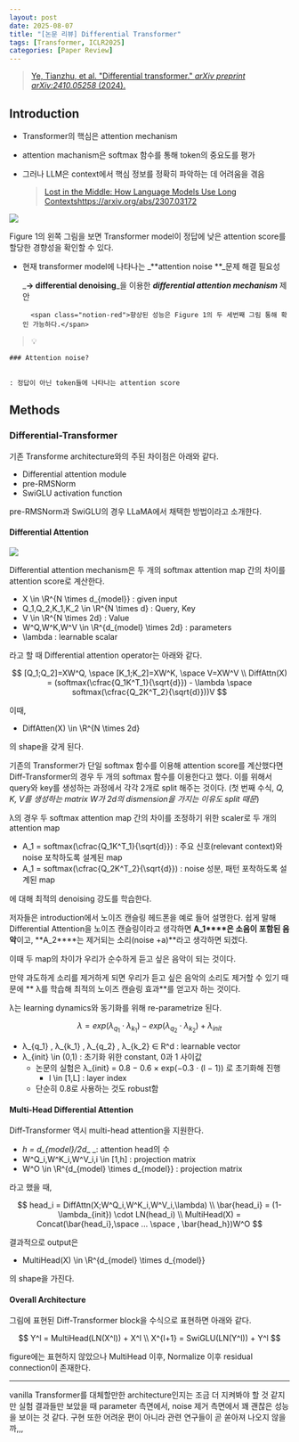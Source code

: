 ```yaml
---
layout: post
date: 2025-08-07
title: "[논문 리뷰] Differential Transformer"
tags: [Transformer, ICLR2025]
categories: [Paper Review]
---
```


> [Ye, Tianzhu, et al. "Differential transformer." ](https://arxiv.org/abs/2410.05258)[_arXiv preprint arXiv:2410.05258_](https://arxiv.org/abs/2410.05258)[ (2024).](https://arxiv.org/abs/2410.05258)



## Introduction

- Transformer의 핵심은 attention mechanism
- attention machanism은 softmax 함수를 통해 token의 중요도를 평가
- 그러나 LLM은 context에서 핵심 정보를 정확히 파악하는 데 어려움을 겪음

	> [Lost in the Middle: How Language Models Use Long Contextshttps://arxiv.org/abs/2307.03172](https://arxiv.org/abs/2307.03172)


![](https://prod-files-secure.s3.us-west-2.amazonaws.com/542b861c-36a8-4051-84e5-8804b6728dba/9083ea56-691a-4752-ae26-47f403431ac8/image.png?X-Amz-Algorithm=AWS4-HMAC-SHA256&X-Amz-Content-Sha256=UNSIGNED-PAYLOAD&X-Amz-Credential=ASIAZI2LB466UWLNTQ5Y%2F20250928%2Fus-west-2%2Fs3%2Faws4_request&X-Amz-Date=20250928T131404Z&X-Amz-Expires=3600&X-Amz-Security-Token=IQoJb3JpZ2luX2VjEDQaCXVzLXdlc3QtMiJIMEYCIQCHXLC8jAVFSx5s7fdgkV6rgX3WZnhFzWKQ2pfdeh9f1gIhAL15HlJQH55x3IrpOxW7Qawonx96RMr6TqC4fPEz6W2QKogECL3%2F%2F%2F%2F%2F%2F%2F%2F%2F%2FwEQABoMNjM3NDIzMTgzODA1IgyYP3G4T1lw2zBQiTIq3AMZ7I%2FEOWRQ%2FyevtDnxSRSNiHrUi568Y9snUSDFfSb%2FetK6KvrYYVS7pTYG1bSM%2FLSBO1FDfFU9kHU9lP5uCyH2tW3HbmISx85TJW77ZaoFbuNwGHZCRvBVMfgW%2FmcVqaSDNbEAH5Cy6Z2dOn7NN8xhEdZArb3cgvde0TbfnDuxlpc0olXfLyXlr4coINAlbamG3NAIXTfZNH0AD9SMI1%2BE%2B1CK2PvAfqMXs83y5wgyaE3uB2BRJt9eCsBRBMgWeRz6Tqk51zeRDx9o%2Bv0APWTTlejtPDJWpbWMEQl9USzc%2F4gTrtvqZet%2BPvAsKtEjrz%2BObFZJ9bGYCHLKard79TUb5ogxcWMBy%2Bw8Qr%2Bw%2BxiNsoZB9n4NevO83sUB5fWqbE%2B2SRcamILWOWV%2BepZMu7O6CBHcRyX8pOJ71aAVcaBTe7Sw5pAfHupLwtGPXeHy1%2Bkq8ug5eUN3IldAwrNfLWmj3aZ%2BEtapa97QLrw2HVc9IpT77KuJChj6Ip1Ks928hdrCdyyKDITfclao3J9IRUyi8OU7dxBdnOz8dV9jKB0%2BmDFVyYXtWJRbYd56DSisHJ9Exo6j9Tc1HfFn6AIIBStvm5%2BUgAqOi07yQPCcsN27C4u%2BM15Hakp%2BWev%2BpjDCv%2BTGBjqkAfB9Qdu9XPF937NIYPCE8t0P9f7wWbLi0DBRdeJMoEGHiYPr11seIUQDW02VJRP8yiAUcIt%2FX4OaXHlY7jrHSi5wI6qwTJBf6b0HECMU2vdxFninmAIt4xT9Cu%2BXTeVCWO%2FrlyZt9ac9XGx4HIcL%2FmglqwExvjDm%2FWbufTqXt%2F7CRNJLcnfcoOtStpesMgJD2Fx44oe%2FQJxIj8nJgIy%2Bu%2FG7c%2Bln&X-Amz-Signature=c6da03e4a16609b29ff02523ce149594e5e3113b1dabba2fe9cb8ed78ac8caaa&X-Amz-SignedHeaders=host&x-amz-checksum-mode=ENABLED&x-id=GetObject)


Figure 1의 왼쪽 그림을 보면 Transformer model이 정답에 낮은 attention score를 할당한 경향성을 확인할 수 있다.

- 현재 transformer model에 나타나는 _**attention noise **_문제 해결 필요성

	_**→ differential denoising**_을 이용한 _**differential attention mechanism**_ 제안


		<span class="notion-red">향상된 성능은 Figure 1의 두 세번째 그림 통해 확인 가능하다.</span>


> 💡 


	### Attention noise?


	: 정답이 아닌 token들에 나타나는 attention score



## Methods



### Differential-Transformer


기존 Transforme architecture와의 주된 차이점은 아래와 같다.

- Differential attention module
- pre-RMSNorm
- SwiGLU activation function

pre-RMSNorm과 SwiGLU의 경우 LLaMA에서 채택한 방법이라고 소개한다.



#### Differential Attention


![](https://prod-files-secure.s3.us-west-2.amazonaws.com/542b861c-36a8-4051-84e5-8804b6728dba/116d70b2-1963-4810-9167-f4c7d8a06e8f/image.png?X-Amz-Algorithm=AWS4-HMAC-SHA256&X-Amz-Content-Sha256=UNSIGNED-PAYLOAD&X-Amz-Credential=ASIAZI2LB466UWLNTQ5Y%2F20250928%2Fus-west-2%2Fs3%2Faws4_request&X-Amz-Date=20250928T131404Z&X-Amz-Expires=3600&X-Amz-Security-Token=IQoJb3JpZ2luX2VjEDQaCXVzLXdlc3QtMiJIMEYCIQCHXLC8jAVFSx5s7fdgkV6rgX3WZnhFzWKQ2pfdeh9f1gIhAL15HlJQH55x3IrpOxW7Qawonx96RMr6TqC4fPEz6W2QKogECL3%2F%2F%2F%2F%2F%2F%2F%2F%2F%2FwEQABoMNjM3NDIzMTgzODA1IgyYP3G4T1lw2zBQiTIq3AMZ7I%2FEOWRQ%2FyevtDnxSRSNiHrUi568Y9snUSDFfSb%2FetK6KvrYYVS7pTYG1bSM%2FLSBO1FDfFU9kHU9lP5uCyH2tW3HbmISx85TJW77ZaoFbuNwGHZCRvBVMfgW%2FmcVqaSDNbEAH5Cy6Z2dOn7NN8xhEdZArb3cgvde0TbfnDuxlpc0olXfLyXlr4coINAlbamG3NAIXTfZNH0AD9SMI1%2BE%2B1CK2PvAfqMXs83y5wgyaE3uB2BRJt9eCsBRBMgWeRz6Tqk51zeRDx9o%2Bv0APWTTlejtPDJWpbWMEQl9USzc%2F4gTrtvqZet%2BPvAsKtEjrz%2BObFZJ9bGYCHLKard79TUb5ogxcWMBy%2Bw8Qr%2Bw%2BxiNsoZB9n4NevO83sUB5fWqbE%2B2SRcamILWOWV%2BepZMu7O6CBHcRyX8pOJ71aAVcaBTe7Sw5pAfHupLwtGPXeHy1%2Bkq8ug5eUN3IldAwrNfLWmj3aZ%2BEtapa97QLrw2HVc9IpT77KuJChj6Ip1Ks928hdrCdyyKDITfclao3J9IRUyi8OU7dxBdnOz8dV9jKB0%2BmDFVyYXtWJRbYd56DSisHJ9Exo6j9Tc1HfFn6AIIBStvm5%2BUgAqOi07yQPCcsN27C4u%2BM15Hakp%2BWev%2BpjDCv%2BTGBjqkAfB9Qdu9XPF937NIYPCE8t0P9f7wWbLi0DBRdeJMoEGHiYPr11seIUQDW02VJRP8yiAUcIt%2FX4OaXHlY7jrHSi5wI6qwTJBf6b0HECMU2vdxFninmAIt4xT9Cu%2BXTeVCWO%2FrlyZt9ac9XGx4HIcL%2FmglqwExvjDm%2FWbufTqXt%2F7CRNJLcnfcoOtStpesMgJD2Fx44oe%2FQJxIj8nJgIy%2Bu%2FG7c%2Bln&X-Amz-Signature=15014ecc930e058414053327405dc9dab9c7b7ed6ca4594fb31da1bd01edf834&X-Amz-SignedHeaders=host&x-amz-checksum-mode=ENABLED&x-id=GetObject)


Differential attention mechanism은 두 개의 softmax attention map 간의 차이를 attention score로 계산한다.

- X \in \R^{N \times d\_{model}} : given input
- Q\_1,Q\_2,K\_1,K\_2 \in \R^{N \times d} : Query, Key
- V \in \R^{N \times 2d} : Value
- W^Q,W^K,W^V \in \R^{d\_{model} \times 2d} : parameters
- \lambda : learnable scalar

라고 할 때 Differential attention operator는 아래와 같다.


$$
[Q_1;Q_2]=XW^Q, \space [K_1;K_2]=XW^K, \space V=XW^V \\
DiffAttn(X) = (softmax(\cfrac{Q_1K^T_1}{\sqrt{d}}) - \lambda \space softmax(\cfrac{Q_2K^T_2}{\sqrt{d}}))V
$$


이때,

- DiffAtten(X) \in \R^{N \times 2d}

의 shape을 갖게 된다.


기존의 Transformer가 단일 softmax 함수를 이용해 attention score를 계산했다면 Diff-Transformer의 경우 두 개의 softmax 함수를 이용한다고 했다. 이를 위해서 query와 key를 생성하는 과정에서 각각 2개로 split 해주는 것이다. <span class="notion-red">(첫 번째 수식, </span><span class="notion-red">_Q, K, V를 생성하는 matrix W가 2d의 dismension을 가지는 이유도 split 때문_</span><span class="notion-red">)</span>


 λ의 경우 두 softmax attention map 간의 차이를 조정하기 위한 scaler로 두 개의 attention map

- A\_1 = softmax(\cfrac{Q\_1K^T\_1}{\sqrt{d}}) : 주요 신호(relevant context)와 noise 포착하도록 설계된 map
- A\_1 = softmax(\cfrac{Q\_2K^T\_2}{\sqrt{d}}) : noise 성분, 패턴 포착하도록 설계된 map 

에 대해 최적의 denoising 강도를 학습한다.


저자들은 introduction에서 노이즈 캔슬링 헤드폰을 예로 들어 설명한다. 쉽게 말해 Differential Attention을 노이즈 캔슬링이라고 생각하면 **A\_1****은 소음이 포함된 음악**이고, **A\_2****는 제거되는 소리(noise +a)**라고 생각하면 되겠다. 


이때 두 map의 차이가 우리가 순수하게 듣고 싶은 음악이 되는 것이다. 


만약 과도하게 소리를 제거하게 되면 우리가 듣고 싶은 음악의 소리도 제거할 수 있기 때문에 ** λ를 학습해 최적의 노이즈 캔슬링 효과**를 얻고자 하는 것이다.


λ는 learning dynamics와 동기화를 위해 re-parametrize 된다.


$$
\lambda = exp(\lambda_{q_1} \cdot \lambda_{k_1}) - exp(\lambda_{q_2} \cdot \lambda_{k_2}) + \lambda_{init}
$$

- λ\_{q\_1} , λ\_{k\_1} , λ\_{q\_2} , λ\_{k\_2} ∈ R^d : learnable vector
- λ\_{init} \in (0,1) : 초기화 위한 constant, 0과 1 사이값
	- 논문의 실험은 λ\_{init} = 0.8 − 0.6 × exp(−0.3 · (l − 1)) 로 초기화해 진행
		- l \in [1,L] : layer index
	- 단순히 0.8로 사용하는 것도 robust함


#### **Multi-Head Differential Attention**


Diff-Transformer 역시 multi-head attention을 지원한다.

- _h = d\_{model}/2d__ _: attention head의 수
- W^Q\_i,W^K\_i,W^V\_i,i \in [1,h] : projection matrix
- W^O \in \R^{d\_{model} \times d\_{model}} : projection matrix

라고 했을 때,


$$
head_i = DiffAttn(X;W^Q_i,W^K_i,W^V_i,\lambda) \\
\bar{head_i} = (1-\lambda_{init}) \cdot LN(head_i) \\
MultiHead(X) = Concat(\bar{head_i},\space ... \space , \bar{head_h})W^O
$$


결과적으로 output은

- MultiHead(X) \in \R^{d\_{model} \times d\_{model}}

의 shape을 가진다.



#### Overall Architecture


그림에 표현된 Diff-Transformer block을 수식으로 표현하면 아래와 같다.


$$
Y^l = MultiHead(LN(X^l)) + X^l \\
X^{l+1} = SwiGLU(LN(Y^l)) + Y^l
$$


figure에는 표현하지 않았으나 MultiHead 이후, Normalize 이후 residual connection이 존재한다.


---


vanilla Transformer를 대체할만한 architecture인지는 조금 더 지켜봐야 할 것 같지만 실험 결과들만 보았을 때 parameter 측면에서, noise 제거 측면에서 꽤 괜찮은 성능을 보이는 것 같다. 구현 또한 어려운 편이 아니라 관련 연구들이 곧 쏟아져 나오지 않을까,,,

